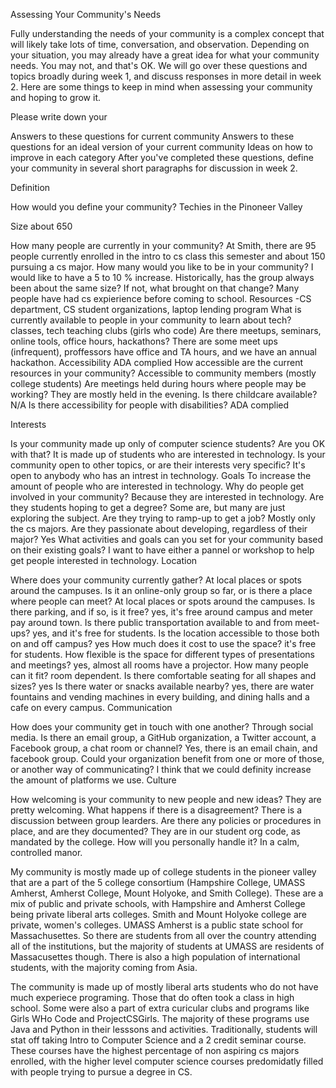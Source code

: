 Assessing Your Community's Needs

Fully understanding the needs of your community is a complex concept that will likely take lots of time, conversation, and observation. Depending on your situation, you may already have a great idea for what your community needs. You may not, and that's OK. We will go over these questions and topics broadly during week 1, and discuss responses in more detail in week 2. Here are some things to keep in mind when assessing your community and hoping to grow it.

Please write down your

Answers to these questions for current community
Answers to these questions for an ideal version of your current community
Ideas on how to improve in each category
After you've completed these questions, define your community in several short paragraphs for discussion in week 2.

Definition

How would you define your community? 
Techies in the Pinoneer Valley

Size
about 650

How many people are currently in your community?
At Smith, there are 95 people currently enrolled in the intro to cs class this semester and about 150 pursuing a cs major.
How many would you like to be in your community?
I would like to have a 5 to 10 % increase.
Historically, has the group always been about the same size? If not, what brought on that change?
Many people have had cs expierience before coming to school.
Resources
-CS department, CS student organizations, laptop lending program
What is currently available to people in your community to learn about tech?
classes, tech teaching clubs (girls who code)
Are there meetups, seminars, online tools, office hours, hackathons?
There are some meet ups (infrequent), proffessors have office and TA hours, and we have an annual hackathon.
Accessibility
ADA complied
How accessible are the current resources in your community?
Accessible to community members (mostly college students)
Are meetings held during hours where people may be working?
They are mostly held in the evening.
Is there childcare available?
N/A
Is there accessibility for people with disabilities?
ADA complied

Interests

Is your community made up only of computer science students? Are you OK with that?
It is made up of students who are interested in technology.
Is your community open to other topics, or are their interests very specific?
It's open to anybody who has an intrest in technology.
Goals
To increase the amount of people who are interested in technology.
Why do people get involved in your community?
Because they are interested in technology.
Are they students hoping to get a degree?
Some are, but many are just exploring the subject.
Are they trying to ramp-up to get a job?
Mostly only the cs majors.
Are they passionate about developing, regardless of their major?
Yes
What activities and goals can you set for your community based on their existing goals?
I want to have either a pannel or workshop to help get people interested in technology.
Location

Where does your community currently gather?
At local places or spots around the campuses.
Is it an online-only group so far, or is there a place where people can meet?
At local places or spots around the campuses.
Is there parking, and if so, is it free?
yes, it's free around campus and meter pay around town.
Is there public transportation available to and from meet-ups?
yes, and it's free for students.
Is the location accessible to those both on and off campus?
yes
How much does it cost to use the space?
it's free for students.
How flexible is the space for different types of presentations and meetings?
yes, almost all rooms have a projector.
How many people can it fit?
room dependent.
Is there comfortable seating for all shapes and sizes?
yes
Is there water or snacks available nearby?
yes, there are water fountains and vending machines in every building, and dining halls and a cafe on every campus.
Communication

How does your community get in touch with one another?
Through social media.
Is there an email group, a GitHub organization, a Twitter account, a Facebook group, a chat room or channel?
Yes, there is an email chain, and facebook group.
Could your organization benefit from one or more of those, or another way of communicating?
I think that we could definity increase the amount of platforms we use.
Culture

How welcoming is your community to new people and new ideas?
They are pretty welcoming.
What happens if there is a disagreement?
There is a discussion between group learders.
Are there any policies or procedures in place, and are they documented?
They are in our student org code, as mandated by the college.
How will you personally handle it?
In a calm, controlled manor.

My community is mostly made up of college students in the pioneer valley that are a part of the 5 college consortium (Hampshire College, 
UMASS Amherst, Amherst College, Mount Holyoke, and Smith College). These are a mix of public and private schools, with Hampshire and 
Amherst College being private liberal arts colleges. Smith and Mount Holyoke college are private, women's colleges. UMASS Amherst
is a public state school for Massachusettes. So there are students from all over the country attending all of the institutions, but
the majority of students at UMASS are residents of Massacusettes though. There is also a high population of international students,
with the majority coming from Asia.

The community is made up of mostly liberal arts students who do not have much experiece programing. Those that do often took a class in high school.
Some were also a part of extra curicular clubs and programs like Girls WHo Code and ProjectCSGirls. The majority of these 
programs use Java and Python in their lesssons and activities. Traditionally, students will stat off taking Intro to Computer Science 
and a 2 credit seminar course. These courses have the highest percentage of non aspiring cs majors enrolled, with the higher level
computer science courses predomidatly filled with people trying to pursue a degree in CS.



